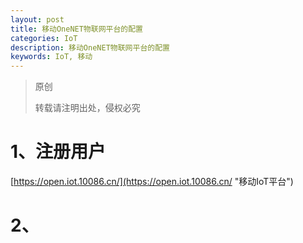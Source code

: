 ```yaml
---
layout: post
title: 移动OneNET物联网平台的配置
categories: IoT
description: 移动OneNET物联网平台的配置
keywords: IoT, 移动
---
```


> 原创
> 
> 转载请注明出处，侵权必究

# 1、注册用户
[https://open.iot.10086.cn/](https://open.iot.10086.cn/ "移动IoT平台")

# 2、	